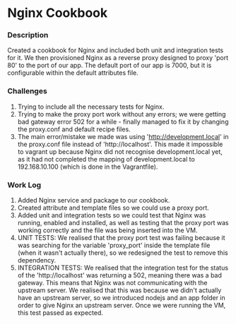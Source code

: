 # Nginx Cookbook

### Description
Created a cookbook for Nginx and included both unit and integration tests for it. We then provisioned Nginx as a reverse proxy designed to proxy 'port 80' to the port of our app. The default port of our app is 7000, but it is configurable within the default attributes file.

### Challenges
1. Trying to include all the necessary tests for Nginx.
2. Trying to make the proxy port work without any errors; we were getting bad gateway error 502 for a while - finally managed to fix it by changing the proxy.conf and default recipe files.
3. The main error/mistake we made was using 'http://development.local' in the proxy.conf file instead of 'http://localhost'. This made it impossible to vagrant up because Nginx did not recognise development.local yet, as it had not completed the mapping of development.local to 192.168.10.100 (which is done in the Vagrantfile).

### Work Log
1. Added Nginx service and package to our cookbook.
2. Created attribute and template files so we could use a proxy port.
3. Added unit and integration tests so we could test that Nginx was running, enabled and installed, as well as testing that the proxy port was working correctly and the file was being inserted into the VM.
4. UNIT TESTS: We realised that the proxy port test was failing because it was searching for the variable 'proxy_port' inside the template file (when it wasn't actually there), so we redesigned the test to remove this dependency.
5. INTEGRATION TESTS: We realised that the integration test for the status of the 'http://localhost' was returning a 502, meaning there was a bad gateway. This means that Nginx was not communicating with the upstream server. We realised that this was because we didn't actually have an upstream server, so we introduced nodejs and an app folder in order to give Nginx an upstream server. Once we were running the VM, this test passed as expected.
